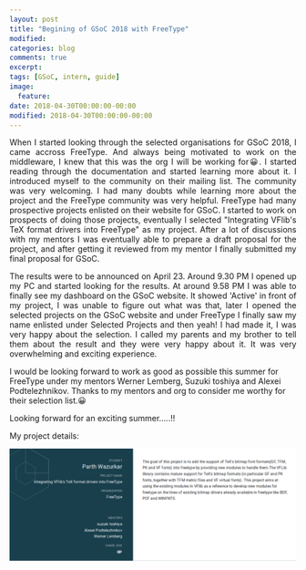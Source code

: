 ```yaml
---
layout: post
title: "Begining of GSoC 2018 with FreeType"
modified:
categories: blog
comments: true
excerpt:
tags: [GSoC, intern, guide]
image:
  feature:
date: 2018-04-30T00:00:00-00:00
modified: 2018-04-30T00:00:00-00:00
---
```

<p align='justify'>When I started looking through the selected organisations for GSoC 2018, I came accross FreeType. And always being motivated to work on the middleware, I knew that this was the org I will be working for😀. I started reading through the documentation and started learning more about it. I introduced myself to the community on their mailing list. The community was very welcoming. I had many doubts while learning more about the project and the FreeType community was very helpful. FreeType had many prospective projects enlisted on their website for GSoC. I started to work on prospects of doing those projects, eventually I selected "Integrating VFlib's TeX format drivers into FreeType" as my project. After a lot of discussions with my mentors I was eventually able to prepare a draft proposal for the project, and after getting it reviewed from my mentor I finally submitted my final proposal for GSoC.</p>
<p align='justify'>The results were to be announced on April 23. Around 9.30 PM I opened up my PC and started looking for the results. At around 9.58 PM I was able to finally see my dashboard on the GSoC website. It showed 'Active' in front of my project, I was unable to figure out what was that, later I opened the selected projects on the GSoC website and under FreeType I finally saw my name enlisted under Selected Projects and then yeah! I had made it, I was very happy about the selection. I called my parents and my brother to tell them about the result and they were very happy about it. It was very overwhelming and exciting experience. </p>
<p>I would be looking forward to work as good as possible this summer for FreeType under my mentors Werner Lemberg, Suzuki toshiya and Alexei Podtelezhnikov. Thanks to my mentors and org to consider me worthy for their selection list.😀</p>

<p>Looking forward for an exciting summer.....!!</p>
<p>My project details:</p>
<img src="/images/gsoc_project_details.png" alt="Project details" >
